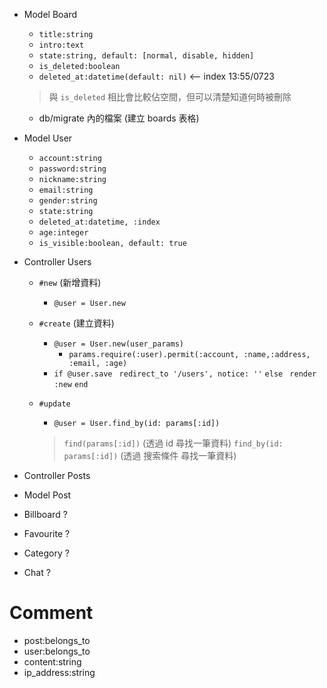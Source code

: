 - Model Board
  - `title:string`
  - `intro:text`
  - `state:string, default: [normal, disable, hidden]`
  - `is_deleted:boolean`
  - `deleted_at:datetime(default: nil)` <-- index 13:55/0723
  > 與 `is_deleted` 相比會比較佔空間，但可以清楚知道何時被刪除

  - db/migrate 內的檔案 (建立 boards 表格)



- Model User
  - `account:string`
  - `password:string`
  - `nickname:string`
  - `email:string`
  - `gender:string`
  - `state:string`
  - `deleted_at:datetime, :index`
  - `age:integer`
  - `is_visible:boolean, default: true`



- Controller Users
  - `#new` (新增資料)
    - `@user = User.new`

  - `#create` (建立資料)
    - `@user = User.new(user_params)`
      - `params.require(:user).permit(:account, :name,:address, :email, :age)`
    - `if @user.save`
      ` redirect_to '/users', notice: ''`
      `else`
      ` render :new`
      `end`

  - `#update`
    - `@user = User.find_by(id: params[:id])`
    > `find(params[:id])` (透過 id 尋找一筆資料)
    > `find_by(id: params[:id])` (透過 搜索條件 尋找一筆資料)

- Controller Posts


- Model Post 





- Billboard ?
- Favourite ?
- Category ?
- Chat ?


# Comment
  - post:belongs_to
  - user:belongs_to
  - content:string
  - ip_address:string
